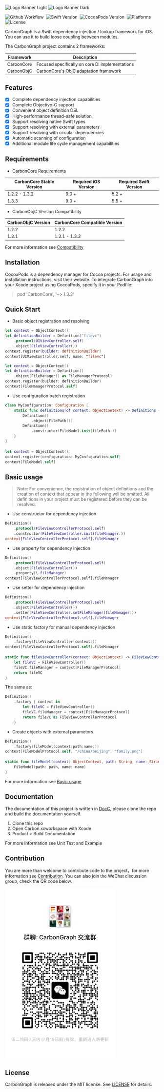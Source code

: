 ![Logo Banner Light](./Images/logo_banner.svg#gh-light-mode-only)
![Logo Banner Dark](./Images/logo_banner~dark.svg#gh-dark-mode-only)

![Github Workflow](https://img.shields.io/github/actions/workflow/status/baidu/CarbonGraph/.github/workflows/build.yml?branch=main&style=flat-square)&nbsp;
![Swift Version](https://img.shields.io/badge/Swift-5.2--5.5-orange?style=flat-square)&nbsp;
![CocoaPods Version](https://img.shields.io/cocoapods/v/CarbonCore?style=flat-square)&nbsp;
![Platforms](https://img.shields.io/cocoapods/p/CarbonCore?style=flat-square)&nbsp;
![License](https://img.shields.io/cocoapods/l/CarbonCore?style=flat-square)

CarbonGraph is a Swift dependency injection / lookup framework for iOS. You can use it to build loose coupling between modules.

The CarbonGraph project contains 2 frameworks:

| Framework | Description |
| --- | --- |
| CarbonCore | Focused specifically on core DI implementations |
| CarbonObjC | CarbonCore's ObjC adaptation framework |

## Features

- [x] Complete dependency injection capabilities
- [x] Complete Objective-C support
- [x] Convenient object definition DSL
- [x] High-performance thread-safe solution
- [x] Support resolving native Swift types
- [x] Support resolving with external parameters
- [x] Support resolving with circular dependencies
- [x] Automatic scanning of configuration
- [x] Additional module life cycle management capabilities

## Requirements

* CarbonCore Requirements

| CarbonCore Stable Version | Required iOS Version | Required Swift Version |
| --- | --- | --- |
| 1.2.2 - 1.3.2 | 9.0 + | 5.2 + |
| 1.3.3 | 9.0 + | 5.5 + |

* CarbonObjC Version Compatibility

| CarbonObjC Version | CarbonCore Compatible Version |
| --- | --- |
| 1.2.2 | 1.2.2 |
| 1.3.1 | 1.3.1 - 1.3.3 |

For more information see [Compatibility](./CarbonCore/CarbonCore/CarbonCore.docc/Compatibility.md)

## Installation

CocoaPods is a dependency manager for Cocoa projects. For usage and installation instructions, visit their website. To integrate CarbonGraph into your Xcode project using CocoaPods, specify it in your Podfile:

> pod 'CarbonCore', '~> 1.3.3'

## Quick Start

* Basic object registration and resolving
```swift
let context = ObjectContext()
let definitionBuilder = Definition("filevc")
    .protocol(UIViewController.self)
    .object(FileViewController())
context.register(builder: definitionBuilder)
context[UIViewController.self, name: "filevc"]
```

```swift
let context = ObjectContext()
let definitionBuilder = Definition()
    .object(FileManager() as FileManagerProtocol)
context.register(builder: definitionBuilder)
context[FileManagerProtocol.self]
```

* Use configuration batch registration
```swift
class MyConfiguration: Configuration {
    static func definitions(of context: ObjectContext) -> Definitions {
        Definition()
            .object(FilePath())
        Definition()
            .constructor(FileModel.init(filePath:))
    }
}

let context = ObjectContext()
context.register(configuration: MyConfiguration.self)
context[FileModel.self]
```

## Basic usage

> Note: For convenience, the registration of object definitions and the creation of context that appear in the following will be omitted. All definitions in your project must be registered before they can be resolved.

* Use constructor for dependency injection
```swift
Definition()
    .protocol(FileViewControllerProtocol.self)
    .constructor(FileViewController.init(fileManager:))
context[FileViewControllerProtocol.self].fileManager
```

* Use property for dependency injection
```swift
Definition()
    .protocol(FileViewControllerProtocol.self)
    .object(FileViewController())
    .property(\.fileManager)
context[FileViewControllerProtocol.self].fileManager
```

* Use setter for dependency injection
```swift
Definition()
    .protocol(FileViewControllerProtocol.self)
    .object(FileViewController())
    .setter(FileViewController.setFileManager(fileManager:))
context[FileViewControllerProtocol.self].fileManager
```

* Use static factory for manual dependency injection
```swift
Definition()
    .factory(fileViewController(context:))
context[FileViewControllerProtocol.self].fileManager

static func fileViewController(context: ObjectContext) -> FileViewControllerProtocol {
    let fileVC = FileViewController()
    fileVC.fileManager = context[FileManagerProtocol]
    return fileVC
}
```
The same as:
```swift
Definition()
    .factory { context in 
        let fileVC = FileViewController()
        fileVC.fileManager = context[FileManagerProtocol]
        return fileVC as FileViewControllerProtocol
    }
```

* Create objects with external parameters
```swift
Definition()
    .factory(fileModel(context:path:name:))
context[FileModelProtocol.self, "/china/beijing", "family.png"]

static func fileModel(context: ObjectContext, path: String, name: String) -> FileModelProtocol {
    FileModel(path: path, name: name)
}
```

For more information see [Basic usage](./CarbonCore/CarbonCore/CarbonCore.docc/BasicUsage.md)

## Documentation

The documentation of this project is written in [DocC](https://developer.apple.com/documentation/docc), please clone the repo and build the documentation yourself.

1. Clone this repo 
2. Open Carbon.xcworkspace with Xcode
3. Product > Build Documentation

For more information see Unit Test and Example

## Contribution

You are more than welcome to contribute code to the project，for more information see [Contribution](./CarbonCore/CarbonCore/CarbonCore.docc/Contribution.md). You can also join the WeChat discussion group, check the QR code below.

<a href="https://weixin.qq.com/g/AQYAAMrdukzdvyo_JJrKIVjcJXhKFS2Of8v1P6K3bQIIwZ28E1BWAcsfbGWFKEHs"><img width="360" src="CarbonCore/CarbonCore/CarbonCore.docc/Resources/wechat_qr_code.jpg"></a>&nbsp;

## License

CarbonGraph is released under the MIT license. See [LICENSE](./LICENSE) for details.
